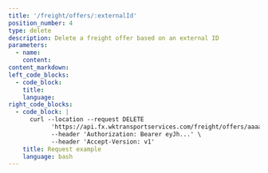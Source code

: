 ```yaml
---
title: '/freight/offers/:externalId'
position_number: 4
type: delete
description: Delete a freight offer based on an external ID
parameters:
  - name:
    content:
content_markdown:
left_code_blocks:
  - code_block:
    title:
    language:
right_code_blocks:
  - code_block: |
      curl --location --request DELETE
            'https://api.fx.wktransportservices.com/freight/offers/aaaasfbf4mgaf' \
            --header 'Authorization: Bearer eyJh...' \
            --header 'Accept-Version: v1' 
    title: Request example
    language: bash
---
```


